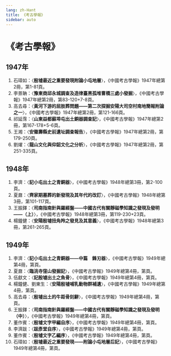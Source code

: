 ```yaml
---
lang: zh-Hant
title: 《考古學報》
sidebar: auto
---
```

# 《考古學報》
## 1947年
1. 石璋如：〈**殷墟最近之重要發現附論小屯地層**〉，《中國考古學報》1947年總第2冊，第1-81頁。
2. 李景聃：〈**豫東商邱永城調查及造律臺黑孤堆曹橋三處小發掘**〉，《中國考古學報》1947年總第2冊，第83-120+7-8頁。
3. 高去尋：〈**黃河下游的屈肢葬問題——第二次探掘安陽大司空村南地簡報附論之一**〉，《中國考古學報》1947年總第2冊，第121-166頁。
4. 祁延霈：〈**山東益都蘇埠屯出土銅器調查記**〉，《中國考古學報》1947年總第2冊，第167-178+5-6頁。
5. 王湘：〈**安徽壽縣史前遺址調查報告**〉，《中國考古學報》1947年總第2冊，第179-250頁。
6. 劉燿：〈**龍山文化與仰韶文化之分析**〉，《中國考古學報》1947年總第2冊，第251-335頁。
## 1948年
1. 李濟：〈**記小屯出土之青銅器**〉，《中國考古學報》1948年總第3冊，第2-100頁。
2. 夏鼐：〈**齊家期墓葬的新發現及其年代的改訂**〉，《中國考古學報》1948年總第3冊，第101-117頁。
3. 王振鐸：〈**司南指南針與羅經盤——中國古代有關靜磁學知識之發現及發明——（上）**〉，《中國考古學報》1948年總第3冊，第119-230+23頁。
4. 楊鐘健：〈**安陽殷墟扭角羚之發見及其意義**〉，《中國考古學報》1948年總第3冊，第261-265頁。
## 1949年
1. 李濟：〈**記小屯出土之青銅器——中篇　鋒刃器**〉，《中國考古學報》1949年總第4冊，第頁。
2. 夏鼐：〈**臨洮寺窪山發掘記**〉，《中國考古學報》1949年總第4冊，第頁。
3. 伍獻文：〈**記殷墟出土之魚骨**〉，《中國考古學報》1949年總第4冊，第頁。
4. 楊鐘健、劉東生：〈**安陽殷墟哺乳動物群補遺**〉，《中國考古學報》1949年總第4冊，第頁。
5. 高去尋：〈**殷墟出土的牛距骨刻辭**〉，《中國考古學報》1949年總第4冊，第頁。
6. 王振鐸：〈**司南指南針與羅經盤——中國古代有關靜磁學知識之發現及發明（中）**〉，《中國考古學報》1949年總第4冊，第頁。
7. 董作賓：〈**殷墟文字甲編自序**〉，《中國考古學報》1949年總第4冊，第頁。
8. 李濟跋：〈**跋彥堂自序**〉，《中國考古學報》1949年總第4冊，第頁。
9. 董作賓：〈**殷墟文字乙編序**〉，《中國考古學報》1949年總第4冊，第頁。
10. 石璋如：〈**殷墟最近之重要發現——附論小屯地層后記**〉，《中國考古學報》1949年總第4冊，第頁。
